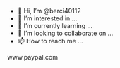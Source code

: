 - 👋 Hi, I’m @berci40112
- 👀 I’m interested in ...
- 🌱 I’m currently learning ...
- 💞️ I’m looking to collaborate on ...
- 📫 How to reach me ...

<!---
berci40112/berci40112 is a ✨ special ✨ repository because its `README.md` (this file) appears on your GitHub profile.
You can click the Preview link to take a look at your changes.
--->www.paypal.com

